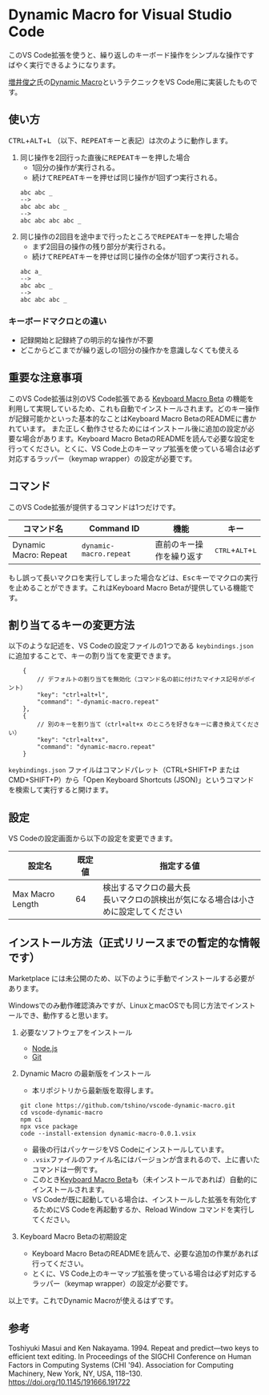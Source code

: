 # Dynamic Macro for Visual Studio Code

このVS Code拡張を使うと、繰り返しのキーボード操作をシンプルな操作ですばやく実行できるようになります。

[増井俊之](https://github.com/masui)氏の[Dynamic Macro](https://scrapbox.io/masui/Dynamic_Macro)というテクニックをVS Code用に実装したものです。

## 使い方

<kbd>CTRL</kbd>+<kbd>ALT</kbd>+<kbd>L</kbd> （以下、<kbd>REPEAT</kbd>キーと表記）は次のように動作します。

1. 同じ操作を2回行った直後に<kbd>REPEAT</kbd>キーを押した場合
    - 1回分の操作が実行される。
    - 続けて<kbd>REPEAT</kbd>キーを押せば同じ操作が1回ずつ実行される。
    ```
    abc abc _
    -->
    abc abc abc _
    -->
    abc abc abc abc _
    ```
2. 同じ操作の2回目を途中まで行ったところで<kbd>REPEAT</kbd>キーを押した場合
    - まず2回目の操作の残り部分が実行される。
    - 続けて<kbd>REPEAT</kbd>キーを押せば同じ操作の全体が1回ずつ実行される。
    ```
    abc a_
    -->
    abc abc _
    -->
    abc abc abc _
    ```

### キーボードマクロとの違い

- 記録開始と記録終了の明示的な操作が不要
- どこからどこまでが繰り返しの1回分の操作かを意識しなくても使える

## 重要な注意事項

このVS Code拡張は別のVS Code拡張である [Keyboard Macro Beta](https://marketplace.visualstudio.com/items?itemName=tshino.kb-macro) の機能を利用して実現しているため、これも自動でインストールされます。どのキー操作が記録可能かといった基本的なことはKeyboard Macro BetaのREADMEに書かれています。
また正しく動作させるためにはインストール後に追加の設定が必要な場合があります。Keyboard Macro BetaのREADMEを読んで必要な設定を行ってください。とくに、VS Code上のキーマップ拡張を使っている場合は必ず対応するラッパー（keymap wrapper）の設定が必要です。

## コマンド

このVS Code拡張が提供するコマンドは1つだけです。

| コマンド名 | Command ID | 機能 | キー |
| ---------- | ---------- | ---- | ---- |
| Dynamic Macro: Repeat | `dynamic-macro.repeat` | 直前のキー操作を繰り返す | <kbd>CTRL</kbd>+<kbd>ALT</kbd>+<kbd>L</kbd> |

もし誤って長いマクロを実行してしまった場合などは、<kbd>Esc</kbd>キーでマクロの実行を止めることができます。これはKeyboard Macro Betaが提供している機能です。

## 割り当てるキーの変更方法

以下のような記述を、VS Codeの設定ファイルの1つである `keybindings.json` に追加することで、キーの割り当てを変更できます。
```jsonc
    {
        // デフォルトの割り当てを無効化（コマンド名の前に付けたマイナス記号がポイント）
        "key": "ctrl+alt+l",
        "command": "-dynamic-macro.repeat"
    },
    {
        // 別のキーを割り当て（ctrl+alt+x のところを好きなキーに書き換えてください）
        "key": "ctrl+alt+x",
        "command": "dynamic-macro.repeat"
    }
```
`keybindings.json` ファイルはコマンドパレット（CTRL+SHIFT+P または CMD+SHIFT+P）から「Open Keyboard Shortcuts (JSON)」というコマンドを検索して実行すると開けます。

## 設定

VS Codeの設定画面から以下の設定を変更できます。

| 設定名 | 既定値 | 指定する値 |
| ------ | ------ | ---------- |
| Max Macro Length | 64 | 検出するマクロの最大長 <br>長いマクロの誤検出が気になる場合は小さめに設定してください |

## インストール方法（正式リリースまでの暫定的な情報です）

Marketplace には未公開のため、以下のように手動でインストールする必要があります。

Windowsでのみ動作確認済みですが、LinuxとmacOSでも同じ方法でインストールでき、動作すると思います。

1. 必要なソフトウェアをインストール
    - [Node.js](https://nodejs.org/en/)
    - [Git](https://git-scm.com/)

2. Dynamic Macro の最新版をインストール
    - 本リポジトリから最新版を取得します。
    ```
    git clone https://github.com/tshino/vscode-dynamic-macro.git
    cd vscode-dynamic-macro
    npm ci
    npx vsce package
    code --install-extension dynamic-macro-0.0.1.vsix
    ```
    - 最後の行はパッケージをVS Codeにインストールしています。
    - `.vsix`ファイルのファイル名にはバージョンが含まれるので、上に書いたコマンドは一例です。
    - このとき[Keyboard Macro Beta](https://marketplace.visualstudio.com/items?itemName=tshino.kb-macro)も（未インストールであれば）自動的にインストールされます。
    - VS Codeが既に起動している場合は、インストールした拡張を有効化するためにVS Codeを再起動するか、Reload Window コマンドを実行してください。
3. Keyboard Macro Betaの初期設定
    - Keyboard Macro BetaのREADMEを読んで、必要な追加の作業があれば行ってください。
    - とくに、VS Code上のキーマップ拡張を使っている場合は必ず対応するラッパー（keymap wrapper）の設定が必要です。

以上です。これでDynamic Macroが使えるはずです。

## 参考

Toshiyuki Masui and Ken Nakayama. 1994. Repeat and predict—two keys to efficient text editing. In Proceedings of the SIGCHI Conference on Human Factors in Computing Systems (CHI '94). Association for Computing Machinery, New York, NY, USA, 118–130. https://doi.org/10.1145/191666.191722

